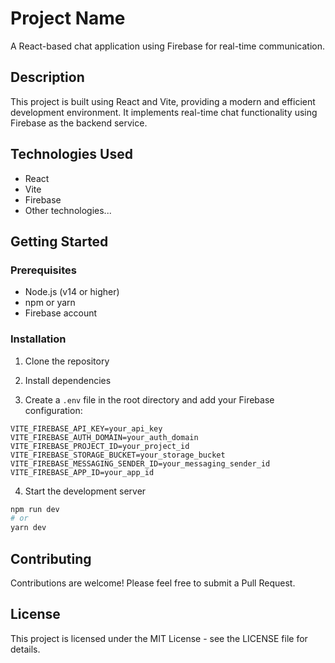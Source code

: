 # Project Name

A React-based chat application using Firebase for real-time communication.

## Description

This project is built using React and Vite, providing a modern and efficient development environment. It implements real-time chat functionality using Firebase as the backend service.

## Technologies Used

- React
- Vite
- Firebase
- Other technologies...

## Getting Started

### Prerequisites

- Node.js (v14 or higher)
- npm or yarn
- Firebase account

### Installation

1. Clone the repository

2. Install dependencies

3. Create a `.env` file in the root directory and add your Firebase configuration:
```env
VITE_FIREBASE_API_KEY=your_api_key
VITE_FIREBASE_AUTH_DOMAIN=your_auth_domain
VITE_FIREBASE_PROJECT_ID=your_project_id
VITE_FIREBASE_STORAGE_BUCKET=your_storage_bucket
VITE_FIREBASE_MESSAGING_SENDER_ID=your_messaging_sender_id
VITE_FIREBASE_APP_ID=your_app_id
```

4. Start the development server
```bash
npm run dev
# or
yarn dev
```

## Contributing

Contributions are welcome! Please feel free to submit a Pull Request.

## License

This project is licensed under the MIT License - see the LICENSE file for details.


